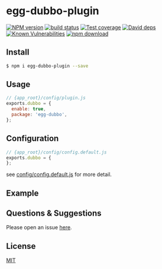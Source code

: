 # egg-dubbo-plugin

[![NPM version][npm-image]][npm-url]
[![build status][travis-image]][travis-url]
[![Test coverage][codecov-image]][codecov-url]
[![David deps][david-image]][david-url]
[![Known Vulnerabilities][snyk-image]][snyk-url]
[![npm download][download-image]][download-url]

[npm-image]: https://img.shields.io/npm/v/egg-dubbo.svg?style=flat-square
[npm-url]: https://npmjs.org/package/egg-dubbo
[travis-image]: https://img.shields.io/travis/eggjs/egg-dubbo.svg?style=flat-square
[travis-url]: https://travis-ci.org/eggjs/egg-dubbo
[codecov-image]: https://img.shields.io/codecov/c/github/eggjs/egg-dubbo.svg?style=flat-square
[codecov-url]: https://codecov.io/github/eggjs/egg-dubbo?branch=master
[david-image]: https://img.shields.io/david/eggjs/egg-dubbo.svg?style=flat-square
[david-url]: https://david-dm.org/eggjs/egg-dubbo
[snyk-image]: https://snyk.io/test/npm/egg-dubbo/badge.svg?style=flat-square
[snyk-url]: https://snyk.io/test/npm/egg-dubbo
[download-image]: https://img.shields.io/npm/dm/egg-dubbo.svg?style=flat-square
[download-url]: https://npmjs.org/package/egg-dubbo

<!--
Description here.
-->

## Install

```bash
$ npm i egg-dubbo-plugin --save
```

## Usage

```js
// {app_root}/config/plugin.js
exports.dubbo = {
  enable: true,
  package: 'egg-dubbo',
};
```

## Configuration

```js
// {app_root}/config/config.default.js
exports.dubbo = {
};
```

see [config/config.default.js](config/config.default.js) for more detail.

## Example

<!-- example here -->

## Questions & Suggestions

Please open an issue [here](https://github.com/eggjs/egg/issues).

## License

[MIT](LICENSE)
